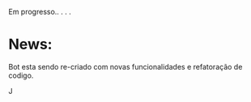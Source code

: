 Em progresso..
.
.
.
# News:
Bot esta sendo re-criado com novas funcionalidades e refatoração de codigo.

J
